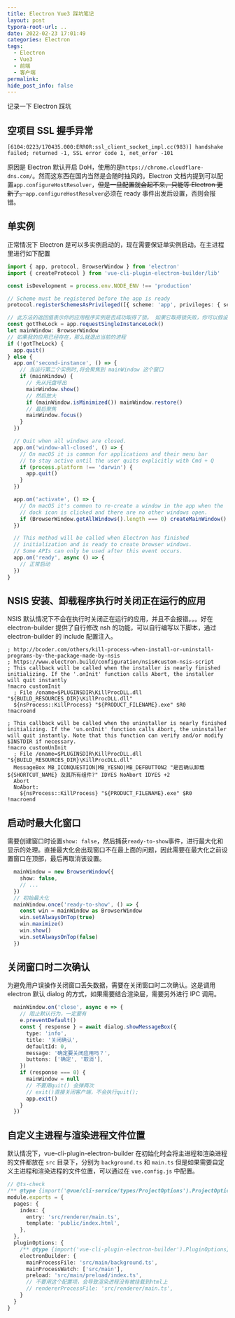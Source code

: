 ```yaml
---
title: Electron Vue3 踩坑笔记
layout: post
typora-root-url: ..
date: 2022-02-23 17:01:49
categories: Electron
tags:
  - Electron
  - Vue3
  - 前端
  - 客户端
permalink:
hide_post_info: false
---
```

记录一下 Electron 踩坑
<!-- More -->
## 空项目 SSL 握手异常

```log
[6104:0223/170435.000:ERROR:ssl_client_socket_impl.cc(983)] handshake failed; returned -1, SSL error code 1, net_error -101
```

原因是 Electron 默认开启 DoH，使用的是`https://chrome.cloudflare-dns.com/`。然而这东西在国内当然是会随时抽风的。Electron 文档内提到可以配置`app.configureHostResolver`，~~但是一旦配置就会起不来，只能等 Electron 更新了。~~`app.configureHostResolver`必须在 ready 事件出发后设置，否则会报错。

## 单实例

正常情况下 Electron 是可以多实例启动的，现在需要保证单实例启动。在主进程里进行如下配置

```typescript
import { app, protocol, BrowserWindow } from 'electron'
import { createProtocol } from 'vue-cli-plugin-electron-builder/lib'

const isDevelopment = process.env.NODE_ENV !== 'production'

// Scheme must be registered before the app is ready
protocol.registerSchemesAsPrivileged([{ scheme: 'app', privileges: { secure: true, standard: true } }])

// 此方法的返回值表示你的应用程序实例是否成功取得了锁。 如果它取得锁失败，你可以假设另一个应用实例已经取得了锁并且仍旧在运行，并立即退出。
const gotTheLock = app.requestSingleInstanceLock()
let mainWindow: BrowserWindow
// 如果我的应用已经存在，那么就退出当前的进程
if (!gotTheLock) {
  app.quit()
} else {
  app.on('second-instance', () => {
    // 当运行第二个实例时,将会聚焦到 mainWindow 这个窗口
    if (mainWindow) {
      // 先从托盘呼出
      mainWindow.show()
      // 然后放大
      if (mainWindow.isMinimized()) mainWindow.restore()
      // 最后聚焦
      mainWindow.focus()
    }
  })

  // Quit when all windows are closed.
  app.on('window-all-closed', () => {
    // On macOS it is common for applications and their menu bar
    // to stay active until the user quits explicitly with Cmd + Q
    if (process.platform !== 'darwin') {
      app.quit()
    }
  })

  app.on('activate', () => {
    // On macOS it's common to re-create a window in the app when the
    // dock icon is clicked and there are no other windows open.
    if (BrowserWindow.getAllWindows().length === 0) createMainWindow()
  })

  // This method will be called when Electron has finished
  // initialization and is ready to create browser windows.
  // Some APIs can only be used after this event occurs.
  app.on('ready', async () => {
    // 正常启动
  })
}
```

## NSIS 安装、卸载程序执行时关闭正在运行的应用

NSIS 默认情况下不会在执行时关闭正在运行的应用，并且不会报错。。。好在 electron-builder 提供了自行修改 nsh 的功能，可以自行编写以下脚本，通过 electron-builder 的 include 配置注入。

```nsh
; http://bcoder.com/others/kill-process-when-install-or-uninstall-programs-by-the-package-made-by-nsis
; https://www.electron.build/configuration/nsis#custom-nsis-script
; This callback will be called when the installer is nearly finished initializing. If the '.onInit' function calls Abort, the installer will quit instantly
!macro customInit
  ; File /oname=$PLUGINSDIR\KillProcDLL.dll "${BUILD_RESOURCES_DIR}\KillProcDLL.dll"
  ${nsProcess::KillProcess} "${PRODUCT_FILENAME}.exe" $R0
!macroend

; This callback will be called when the uninstaller is nearly finished initializing. If the 'un.onInit' function calls Abort, the uninstaller will quit instantly. Note that this function can verify and/or modify $INSTDIR if necessary.
!macro customUnInit
  ; File /oname=$PLUGINSDIR\KillProcDLL.dll "${BUILD_RESOURCES_DIR}\KillProcDLL.dll"
  MessageBox MB_ICONQUESTION|MB_YESNO|MB_DEFBUTTON2 "是否确认卸载 ${SHORTCUT_NAME} 及其所有组件?" IDYES NoAbort IDYES +2
  Abort
  NoAbort:
    ${nsProcess::KillProcess} "${PRODUCT_FILENAME}.exe" $R0
!macroend
```

## 启动时最大化窗口

需要创建窗口时设置`show: false`，然后捕获`ready-to-show`事件，进行最大化和显示的处理。直接最大化会出现窗口不在最上面的问题，因此需要在最大化之前设置窗口在顶部，最后再取消该设置。

```typescript
  mainWindow = new BrowserWindow({
    show: false,
    // ...
  })
  // 初始最大化
  mainWindow.once('ready-to-show', () => {
    const win = mainWindow as BrowserWindow
    win.setAlwaysOnTop(true)
    win.maximize()
    win.show()
    win.setAlwaysOnTop(false)
  })
```

## 关闭窗口时二次确认

为避免用户误操作关闭窗口丢失数据，需要在关闭窗口时二次确认。这是调用 electron 默认 dialog 的方式，如果需要结合渲染层，需要另外进行 IPC 调用。

```typescript
  mainWindow.on('close', async e => {
    // 阻止默认行为，一定要有
    e.preventDefault()
    const { response } = await dialog.showMessageBox({
      type: 'info',
      title: '关闭确认',
      defaultId: 0,
      message: '确定要关闭应用吗？',
      buttons: ['确定', '取消'],
    })
    if (response === 0) {
      mainWindow = null
      // 不要用quit() 会弹两次
      // exit()直接关闭客户端，不会执行quit();
      app.exit()
    }
  })
```

## 自定义主进程与渲染进程文件位置

默认情况下，vue-cli-plugin-electron-builder 在初始化时会将主进程和渲染进程的文件都放在 `src` 目录下，分别为 `background.ts` 和 `main.ts` 但是如果需要自定义主进程和渲染进程的文件位置，可以通过在 `vue.config.js` 中配置。

```typescript
// @ts-check
/** @type {import('@vue/cli-service/types/ProjectOptions').ProjectOptions} */
module.exports = {
  pages: {
    index: {
      entry: 'src/renderer/main.ts',
      template: 'public/index.html',
    },
  },
  pluginOptions: {
    /** @type {import('vue-cli-plugin-electron-builder').PluginOptions} */
    electronBuilder: {
      mainProcessFile: 'src/main/background.ts',
      mainProcessWatch: ['src/main'],
      preload: 'src/main/preload/index.ts',
      // 不要用这个配置项，会导致渲染进程没有被挂载到html上
      // rendererProcessFile: 'src/renderer/main.ts',
    }
  }
}
```
